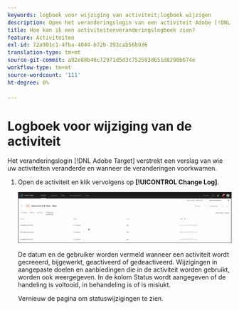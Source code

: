 ```yaml
---
keywords: logboek voor wijziging van activiteit;logboek wijzigen
description: Open het veranderingslogin van een activiteit Adobe [!DNL Target] om een verslag van te bekijken van wie uw activiteiten veranderde en wanneer de veranderingen voorkwamen.
title: Hoe kan ik een activiteitenveranderingslogboek zien?
feature: Activiteiten
exl-id: 72a901c1-4fba-4044-b72b-393cab56b936
translation-type: tm+mt
source-git-commit: a92e88b46c72971d5d3c752593d651d8290b674e
workflow-type: tm+mt
source-wordcount: '111'
ht-degree: 0%

---
```


# Logboek voor wijziging van de activiteit

Het veranderingslogin [!DNL Adobe Target] verstrekt een verslag van wie uw activiteiten veranderde en wanneer de veranderingen voorkwamen.

1. Open de activiteit en klik vervolgens op **[!UICONTROL Change Log]**.

   ![Activiteitenwijzigingslogboek](/help/c-activities/assets/change_log.png)

   De datum en de gebruiker worden vermeld wanneer een activiteit wordt gecreeerd, bijgewerkt, geactiveerd of gedeactiveerd. Wijzigingen in aangepaste doelen en aanbiedingen die in de activiteit worden gebruikt, worden ook weergegeven. In de kolom Status wordt aangegeven of de handeling is voltooid, in behandeling is of is mislukt.

   Vernieuw de pagina om statuswijzigingen te zien.
